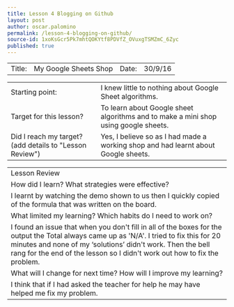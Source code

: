 ```yaml
---
title: Lesson 4 Blogging on Github
layout: post
author: oscar.palomino
permalink: /lesson-4-blogging-on-github/
source-id: 1xoKsGcr5Pk7mhtQOKYtf8PDVfZ_OVuxgTSMZmC_6Zyc
published: true
---
```

<table>
  <tr>
    <td>Title:  </td>
    <td>My Google Sheets Shop</td>
    <td> Date:  </td>
    <td>30/9/16</td>
  </tr>
</table>


<table>
  <tr>
    <td>Starting point:</td>
    <td>I knew little to nothing about Google Sheet algorithms.</td>
  </tr>
  <tr>
    <td>Target for this lesson?</td>
    <td>To learn about Google sheet algorithms and to make a mini shop using google sheets.</td>
  </tr>
  <tr>
    <td>Did I reach my target? 
(add details to "Lesson Review")</td>
    <td>Yes, I believe so as I had made a working shop and had learnt about Google sheets.</td>
  </tr>
</table>


<table>
  <tr>
    <td>Lesson Review</td>
  </tr>
  <tr>
    <td>How did I learn? What strategies were effective? </td>
  </tr>
  <tr>
    <td>I learnt by watching the demo shown to us then I quickly copied of the formula that was written on the board.</td>
  </tr>
  <tr>
    <td>What limited my learning? Which habits do I need to work on? </td>
  </tr>
  <tr>
    <td>I found an issue that when you don't fill in all of the boxes for the output the Total always came up as 'N/A'. I tried to fix this for 20 minutes and none of my ‘solutions’ didn't work. Then the bell rang for the end of the lesson so I didn't work out how to fix the problem.</td>
  </tr>
  <tr>
    <td>What will I change for next time? How will I improve my learning?</td>
  </tr>
  <tr>
    <td>I think that if I had asked the teacher for help he may have helped me fix my problem.</td>
  </tr>
</table>


